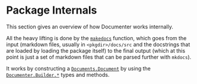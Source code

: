 # Package Internals

This section gives an overview of how Documenter works internally.

All the heavy lifting is done by the [`makedocs`](@ref) function, which goes from the input (markdown files,
usually in `<pkgdir>/docs/src` and the docstrings that are loaded by loading the package itself)
to the final output (which at this point is just a set of markdown files that can be parsed further
with `mkdocs`).

It works by constructing a [`Documents.Document`](@ref) by using the [`Documenter.Builder.*`](@ref) types and methods.
